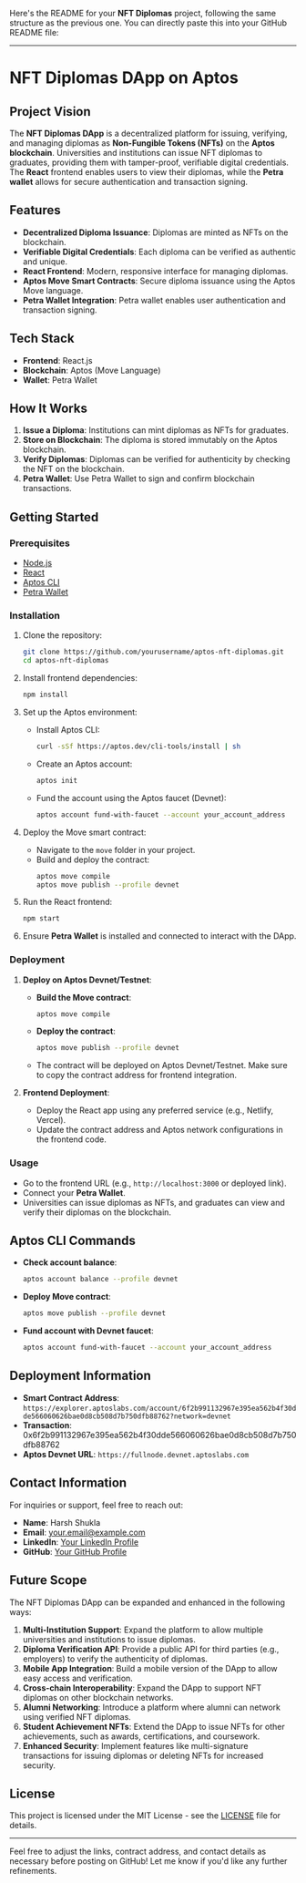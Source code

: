 Here's the README for your **NFT Diplomas** project, following the same structure as the previous one. You can directly paste this into your GitHub README file:

---

# NFT Diplomas DApp on Aptos

## Project Vision
The **NFT Diplomas DApp** is a decentralized platform for issuing, verifying, and managing diplomas as **Non-Fungible Tokens (NFTs)** on the **Aptos blockchain**. Universities and institutions can issue NFT diplomas to graduates, providing them with tamper-proof, verifiable digital credentials. The **React** frontend enables users to view their diplomas, while the **Petra wallet** allows for secure authentication and transaction signing.

## Features
- **Decentralized Diploma Issuance**: Diplomas are minted as NFTs on the blockchain.
- **Verifiable Digital Credentials**: Each diploma can be verified as authentic and unique.
- **React Frontend**: Modern, responsive interface for managing diplomas.
- **Aptos Move Smart Contracts**: Secure diploma issuance using the Aptos Move language.
- **Petra Wallet Integration**: Petra wallet enables user authentication and transaction signing.

## Tech Stack
- **Frontend**: React.js
- **Blockchain**: Aptos (Move Language)
- **Wallet**: Petra Wallet

## How It Works
1. **Issue a Diploma**: Institutions can mint diplomas as NFTs for graduates.
2. **Store on Blockchain**: The diploma is stored immutably on the Aptos blockchain.
3. **Verify Diplomas**: Diplomas can be verified for authenticity by checking the NFT on the blockchain.
4. **Petra Wallet**: Use Petra Wallet to sign and confirm blockchain transactions.

## Getting Started

### Prerequisites
- [Node.js](https://nodejs.org/)
- [React](https://reactjs.org/)
- [Aptos CLI](https://aptos.dev/cli-tools/aptos-cli-tool/)
- [Petra Wallet](https://petra.app/)

### Installation

1. Clone the repository:
   ```bash
   git clone https://github.com/yourusername/aptos-nft-diplomas.git
   cd aptos-nft-diplomas
   ```

2. Install frontend dependencies:
   ```bash
   npm install
   ```

3. Set up the Aptos environment:
   - Install Aptos CLI:  
     ```bash
     curl -sSf https://aptos.dev/cli-tools/install | sh
     ```
   - Create an Aptos account:
     ```bash
     aptos init
     ```
   - Fund the account using the Aptos faucet (Devnet):
     ```bash
     aptos account fund-with-faucet --account your_account_address
     ```

4. Deploy the Move smart contract:
   - Navigate to the `move` folder in your project.
   - Build and deploy the contract:
     ```bash
     aptos move compile
     aptos move publish --profile devnet
     ```

5. Run the React frontend:
   ```bash
   npm start
   ```

6. Ensure **Petra Wallet** is installed and connected to interact with the DApp.

### Deployment

1. **Deploy on Aptos Devnet/Testnet**:
   - **Build the Move contract**:
     ```bash
     aptos move compile
     ```
   - **Deploy the contract**:
     ```bash
     aptos move publish --profile devnet
     ```
   - The contract will be deployed on Aptos Devnet/Testnet. Make sure to copy the contract address for frontend integration.
   
2. **Frontend Deployment**:
   - Deploy the React app using any preferred service (e.g., Netlify, Vercel).
   - Update the contract address and Aptos network configurations in the frontend code.

### Usage
- Go to the frontend URL (e.g., `http://localhost:3000` or deployed link).
- Connect your **Petra Wallet**.
- Universities can issue diplomas as NFTs, and graduates can view and verify their diplomas on the blockchain.

## Aptos CLI Commands
- **Check account balance**:
  ```bash
  aptos account balance --profile devnet
  ```
- **Deploy Move contract**:
  ```bash
  aptos move publish --profile devnet
  ```
- **Fund account with Devnet faucet**:
  ```bash
  aptos account fund-with-faucet --account your_account_address
  ```

## Deployment Information
- **Smart Contract Address**: `https://explorer.aptoslabs.com/account/6f2b991132967e395ea562b4f30dde566060626bae0d8cb508d7b750dfb88762?network=devnet`
- **Transaction**: 0x6f2b991132967e395ea562b4f30dde566060626bae0d8cb508d7b750dfb88762
- **Aptos Devnet URL**: `https://fullnode.devnet.aptoslabs.com`

## Contact Information
For inquiries or support, feel free to reach out:

- **Name**: Harsh Shukla
- **Email**: your.email@example.com
- **LinkedIn**: [Your LinkedIn Profile](https://linkedin.com/in/your-profile)
- **GitHub**: [Your GitHub Profile](https://github.com/yourusername)

## Future Scope
The NFT Diplomas DApp can be expanded and enhanced in the following ways:
1. **Multi-Institution Support**: Expand the platform to allow multiple universities and institutions to issue diplomas.
2. **Diploma Verification API**: Provide a public API for third parties (e.g., employers) to verify the authenticity of diplomas.
3. **Mobile App Integration**: Build a mobile version of the DApp to allow easy access and verification.
4. **Cross-chain Interoperability**: Expand the DApp to support NFT diplomas on other blockchain networks.
5. **Alumni Networking**: Introduce a platform where alumni can network using verified NFT diplomas.
6. **Student Achievement NFTs**: Extend the DApp to issue NFTs for other achievements, such as awards, certifications, and coursework.
7. **Enhanced Security**: Implement features like multi-signature transactions for issuing diplomas or deleting NFTs for increased security.

## License
This project is licensed under the MIT License - see the [LICENSE](LICENSE) file for details.

---

Feel free to adjust the links, contract address, and contact details as necessary before posting on GitHub! Let me know if you'd like any further refinements.
